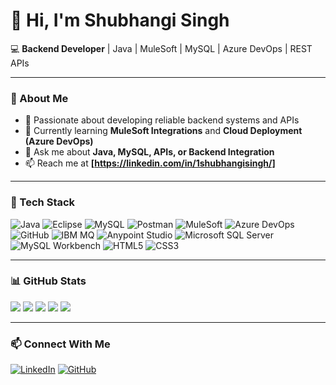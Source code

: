 # 👋 Hi, I'm Shubhangi Singh  

💻 **Backend Developer** | Java | MuleSoft | MySQL | Azure DevOps | REST APIs  

---

### 👀 About Me  
- 🔭 Passionate about developing reliable backend systems and APIs  
- 🌱 Currently learning **MuleSoft Integrations** and **Cloud Deployment (Azure DevOps)**  
- 💬 Ask me about **Java, MySQL, APIs, or Backend Integration**  
- 📫 Reach me at **[https://linkedin.com/in/1shubhangisingh/]**  

---

### 🧰 Tech Stack  

![Java](https://img.shields.io/badge/Java-0A66C2?style=for-the-badge&logo=openjdk&logoColor=white)
![Eclipse](https://img.shields.io/badge/Eclipse-2C2255?style=for-the-badge&logo=eclipseide&logoColor=white)
![MySQL](https://img.shields.io/badge/MySQL-4479A1?style=for-the-badge&logo=mysql&logoColor=white)
![Postman](https://img.shields.io/badge/Postman-555555?style=for-the-badge&logo=postman&logoColor=white)
![MuleSoft](https://img.shields.io/badge/MuleSoft-004A6E?style=for-the-badge&logo=mulesoft&logoColor=white)
![Azure DevOps](https://img.shields.io/badge/Azure%20DevOps-0078D7?style=for-the-badge&logo=azuredevops&logoColor=white)
![GitHub](https://img.shields.io/badge/GitHub-333333?style=for-the-badge&logo=github&logoColor=white)
![IBM MQ](https://img.shields.io/badge/IBM%20MQ-1F70C1?style=for-the-badge&logo=ibm&logoColor=white)
![Anypoint Studio](https://img.shields.io/badge/Anypoint%20Studio-004A6E?style=for-the-badge&logo=mulesoft&logoColor=white)
![Microsoft SQL Server](https://img.shields.io/badge/MS%20SQL%20Server-CC2927?style=for-the-badge&logo=microsoftsqlserver&logoColor=white)
![MySQL Workbench](https://img.shields.io/badge/MySQL%20Workbench-4479A1?style=for-the-badge&logo=mysql&logoColor=white)
![HTML5](https://img.shields.io/badge/HTML5-555555?style=for-the-badge&logo=html5&logoColor=white)
![CSS3](https://img.shields.io/badge/CSS3-2D74DA?style=for-the-badge&logo=css3&logoColor=white)

---

### 📊 GitHub Stats  

![](https://github-profile-summary-cards.vercel.app/api/cards/profile-details?username=ShubhangiSingh14&theme=github_dark)
![](https://github-profile-summary-cards.vercel.app/api/cards/repos-per-language?username=ShubhangiSingh14&theme=github_dark)
![](https://github-profile-summary-cards.vercel.app/api/cards/most-commit-language?username=ShubhangiSingh14&theme=github_dark)
![](https://github-profile-summary-cards.vercel.app/api/cards/stats?username=ShubhangiSingh14&theme=github_dark)
![](https://github-profile-summary-cards.vercel.app/api/cards/productive-time?username=ShubhangiSingh14&theme=github_dark)

---

### 📫 Connect With Me  
[![LinkedIn](https://img.shields.io/badge/LinkedIn-0A66C2?style=for-the-badge&logo=linkedin&logoColor=white)](https://linkedin.com/in/1shubhangisingh)
[![GitHub](https://img.shields.io/badge/GitHub-181717?style=for-the-badge&logo=github&logoColor=white)](https://github.com/ShubhangiSingh14)

<!---
ShubhangiSingh14/ShubhangiSingh14 is a ✨ special ✨ repository because its `README.md` (this file) appears on your GitHub profile.
You can click the Preview link to take a look at your changes.
--->
